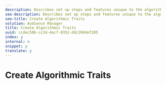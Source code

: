 ```yaml
---
description: Describes set up steps and features unique to the algorithmic trait creation process.
seo-description: Describes set up steps and features unique to the algorithmic trait creation process.
seo-title: Create Algorithmic Traits
solution: Audience Manager
title: Create Algorithmic Traits
uuid: ccdec58b-cc24-4ac7-8352-ddc204def205
index: y
internal: n
snippet: y
translate: y
---
```


# Create Algorithmic Traits

